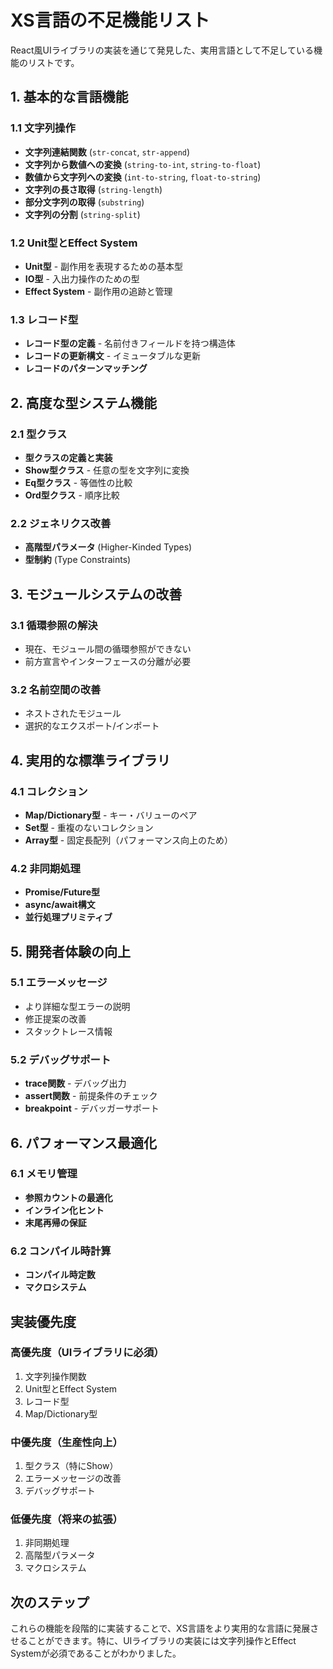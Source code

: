 # XS言語の不足機能リスト

React風UIライブラリの実装を通じて発見した、実用言語として不足している機能のリストです。

## 1. 基本的な言語機能

### 1.1 文字列操作
- **文字列連結関数** (`str-concat`, `str-append`)
- **文字列から数値への変換** (`string-to-int`, `string-to-float`)
- **数値から文字列への変換** (`int-to-string`, `float-to-string`)
- **文字列の長さ取得** (`string-length`)
- **部分文字列の取得** (`substring`)
- **文字列の分割** (`string-split`)

### 1.2 Unit型とEffect System
- **Unit型** - 副作用を表現するための基本型
- **IO型** - 入出力操作のための型
- **Effect System** - 副作用の追跡と管理

### 1.3 レコード型
- **レコード型の定義** - 名前付きフィールドを持つ構造体
- **レコードの更新構文** - イミュータブルな更新
- **レコードのパターンマッチング**

## 2. 高度な型システム機能

### 2.1 型クラス
- **型クラスの定義と実装**
- **Show型クラス** - 任意の型を文字列に変換
- **Eq型クラス** - 等価性の比較
- **Ord型クラス** - 順序比較

### 2.2 ジェネリクス改善
- **高階型パラメータ** (Higher-Kinded Types)
- **型制約** (Type Constraints)

## 3. モジュールシステムの改善

### 3.1 循環参照の解決
- 現在、モジュール間の循環参照ができない
- 前方宣言やインターフェースの分離が必要

### 3.2 名前空間の改善
- ネストされたモジュール
- 選択的なエクスポート/インポート

## 4. 実用的な標準ライブラリ

### 4.1 コレクション
- **Map/Dictionary型** - キー・バリューのペア
- **Set型** - 重複のないコレクション
- **Array型** - 固定長配列（パフォーマンス向上のため）

### 4.2 非同期処理
- **Promise/Future型**
- **async/await構文**
- **並行処理プリミティブ**

## 5. 開発者体験の向上

### 5.1 エラーメッセージ
- より詳細な型エラーの説明
- 修正提案の改善
- スタックトレース情報

### 5.2 デバッグサポート
- **trace関数** - デバッグ出力
- **assert関数** - 前提条件のチェック
- **breakpoint** - デバッガーサポート

## 6. パフォーマンス最適化

### 6.1 メモリ管理
- **参照カウントの最適化**
- **インライン化ヒント**
- **末尾再帰の保証**

### 6.2 コンパイル時計算
- **コンパイル時定数**
- **マクロシステム**

## 実装優先度

### 高優先度（UIライブラリに必須）
1. 文字列操作関数
2. Unit型とEffect System
3. レコード型
4. Map/Dictionary型

### 中優先度（生産性向上）
1. 型クラス（特にShow）
2. エラーメッセージの改善
3. デバッグサポート

### 低優先度（将来の拡張）
1. 非同期処理
2. 高階型パラメータ
3. マクロシステム

## 次のステップ

これらの機能を段階的に実装することで、XS言語をより実用的な言語に発展させることができます。特に、UIライブラリの実装には文字列操作とEffect Systemが必須であることがわかりました。